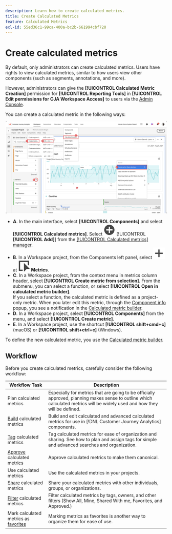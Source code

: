 ```yaml
---
description: Learn how to create calculated metrics.
title: Create Calculated Metrics
feature: Calculated Metrics
exl-id: 55ed36c1-99ca-400a-bc2b-661994cbf720
---
```

# Create calculated metrics

By default, only administrators can create calculated metrics. Users have rights to view calculated metrics, similar to how users view other components (such as segments, annotations, and more).

However, administrators can give the **[!UICONTROL Calculated Metric Creation]** permission for **[!UICONTROL Reporting Tools]** in **[!UICONTROL Edit permissions for CJA Workspace Access]** to users via the [Admin Console](/help/technotes/access-control.md#user-level-access).


You can create a calculated metric in the following ways:

![Ways to create a metric](assets/create-metric.png)

* **A**. In the main interface, select **[!UICONTROL Components]** and select **[!UICONTROL Calculated metrics]**. Select ![AddCircle](/help/assets/icons/AddCircle.svg) [!UICONTROL **[!UICONTROL Add]**] from the [[!UICONTROL Calculated metrics] manager](/help/components/calc-metrics/cm-workflow/cm-manager.md). 
* **B**. In a Workspace project, from the Components left panel, select ![Add](/help/assets/icons/Add.svg) at ![Event](/help/assets/icons/Event.svg) **Metrics**.
* **C**. In a Workspace project, from the context menu in metrics column header, select **[!UICONTROL Create metric from selection]**. From the submenu, you can select a function, or select **[!UICONTROL Open in calculated metric builder]**. <br/>If you select a function, the calculated metric is defined as a project-only metric. When you later edit this metric, through the [Component info](/help/components/use-components-in-workspace.md#component-info) popup, you see a notification in the [Calculated metric builder](/help/components/calc-metrics/cm-workflow/cm-build-metrics.md).
* **D**. In a Workspace project, select **[!UICONTROL Components]** from the menu, and select **[!UICONTROL Create metric]**. 
* **E**. In a Workspace project, use the shortcut **[!UICONTROL shift+cmd+c]** (macOS) or **[!UICONTROL shift+ctrl+c]** (Windows).

To define the new calculated metric, you use the [Calculated metric builder](/help/components/calc-metrics/cm-workflow/cm-build-metrics.md).


## Workflow 

Before you create calculated metrics, carefully consider the following workflow:

| Workflow Task | Description |
| --- | --- |
| Plan calculated metrics | Especially for metrics that are going to be officially approved, planning makes sense to outline which calculated metrics will be widely used and how they will be defined. |
| [Build](/help/components/calc-metrics/cm-workflow/cm-build-metrics.md) calculated metrics | Build and edit calculated and advanced calculated metrics for use in [!DNL Customer Journey Analytics] components. |
| [Tag](cm-tagging.md) calculated metrics | Tag calculated metrics for ease of organization and sharing. See how to plan and assign tags for simple and advanced searches and organization. |
| [Approve](cm-approving.md) calculated metrics | Approve calculated metrics to make them canonical. |
| Use calculated metrics | Use the calculated metrics in your projects. |
| [Share](cm-sharing.md) calculated metrics | Share your calculated metrics with other individuals, groups, or organizations. |
| [Filter](cm-filter.md) calculated metrics | Filter calculated metrics by tags, owners, and other filters (Show All, Mine, Shared With me, Favorites, and Approved.) |
| Mark calculated metrics as [favorites](cm-finding.md) | Marking metrics as favorites is another way to organize them for ease of use.|

